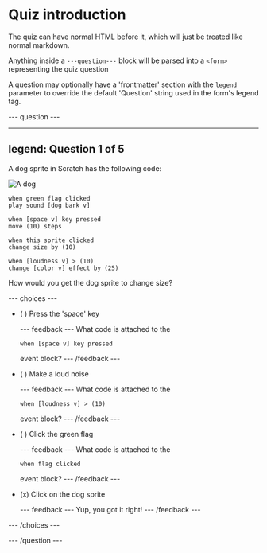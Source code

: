 # Quiz introduction

The quiz can have normal HTML before it, which will just be treated like normal markdown.

Anything inside a `---question---` block will be parsed into a `<form>` representing the quiz question

A question may optionally have a 'frontmatter' section with the `legend` parameter to override the default 'Question' string used in the form's legend tag.

--- question ---

---
legend: Question 1 of 5
---

A dog sprite in Scratch has the following code:

![A dog](images/q1-1.png)

```blocks3
when green flag clicked
play sound [dog bark v]

when [space v] key pressed
move (10) steps

when this sprite clicked
change size by (10)

when [loudness v] > (10)
change [color v] effect by (25)
```

How would you get the dog sprite to change size?

--- choices ---

- ( ) Press the 'space' key

  --- feedback ---
  What code is attached to the
  ```blocks3
  when [space v] key pressed
  ```
  event block?
  --- /feedback ---

- ( ) Make a loud noise

  --- feedback ---
  What code is attached to the
  ```blocks3
  when [loudness v] > (10)
  ```
  event block?
  --- /feedback ---

- ( ) Click the green flag

  --- feedback ---
  What code is attached to the
  ```blocks3
  when flag clicked
  ```
  event block?
  --- /feedback ---

- (x) Click on the dog sprite

  --- feedback ---
  Yup, you got it right!
  --- /feedback ---

--- /choices ---

--- /question ---

